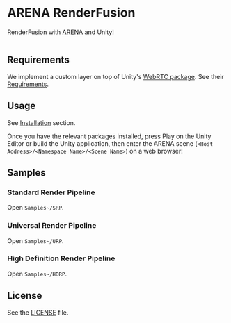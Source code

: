 # ARENA RenderFusion

RenderFusion with [ARENA](https://arenaxr.org/) and Unity!

<img alt="" src="Documentation~/images/demo.png">

## Requirements

We implement a custom layer on top of Unity's [WebRTC package](https://docs.unity3d.com/Packages/com.unity.webrtc@3.0/manual/index.html). See their [Requirements](https://docs.unity3d.com/Packages/com.unity.webrtc@3.0/manual/requirements.html).

## Usage

See [Installation](Documentation~/install.md) section.

Once you have the relevant packages installed, press Play on the Unity Editor or build the Unity application, then enter the ARENA scene (`<Host Address>/<Namespace Name>/<Scene Name>`) on a web browser!

## Samples

### Standard Render Pipeline
Open `Samples~/SRP`.

### Universal Render Pipeline
Open `Samples~/URP`.

### High Definition Render Pipeline
Open `Samples~/HDRP`.

## License
See the [LICENSE](LICENSE) file.
